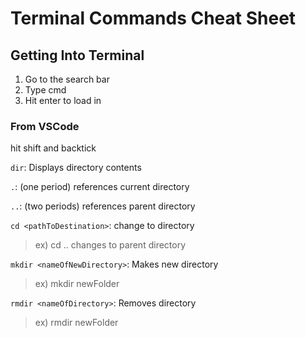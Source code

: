 # Terminal Commands Cheat Sheet

## Getting Into Terminal
1. Go to the search bar
2. Type cmd 
3. Hit enter to load in

### From VSCode
hit shift and backtick

`dir`: Displays directory contents

`.`: (one period) references current directory

`..`: (two periods) references parent directory

`cd <pathToDestination>`: change to directory 
>ex) cd .. changes to parent directory

`mkdir <nameOfNewDirectory>`: Makes new directory
>ex) mkdir newFolder

`rmdir <nameOfDirectory>`: Removes directory
>ex) rmdir newFolder

